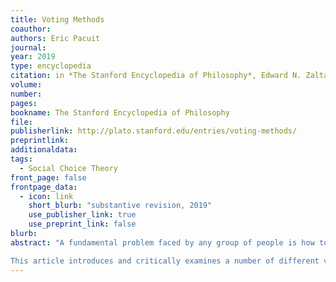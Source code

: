 ```yaml
---
title: Voting Methods
coauthor: 
authors: Eric Pacuit
journal: 
year: 2019
type: encyclopedia
citation: in *The Stanford Encyclopedia of Philosophy*, Edward N. Zalta (editor)
volume:
number:
pages:
bookname: The Stanford Encyclopedia of Philosophy
file: 
publisherlink: http://plato.stanford.edu/entries/voting-methods/
preprintlink: 
additionaldata: 
tags: 
  - Social Choice Theory
front_page: false
frontpage_data:
  - icon: link
    short_blurb: "substantive revision, 2019"
    use_publisher_link: true
    use_preprint_link: false
blurb: 
abstract: "A fundamental problem faced by any group of people is how to arrive at a good group decision when there is disagreement among its members. The difficulties are most evident when there is a large number of people with diverse opinions, such as, when electing leaders in a national election. But it is often not any easier with smaller groups, such as, when a committee must select a candidate to hire, or when a group of friends must decide where to go for dinner. Mathematicians, philosophers, political scientists and economists have devised various voting methods that select a winner (or winners) from a set of alternatives taking into account everyone’s opinion. It is not hard to find examples in which different voting methods select different winners given the same inputs from the members of the group. What criteria should be used to compare and contrast different voting methods? Not only is this an interesting and difficult theoretical question, but it also has important practical ramifications. Given the tumultuous 2016 election cycle, many people (both researchers and politicians) have suggested that the US should use a different voting method. However, there is little agreement about which voting method should be used.

This article introduces and critically examines a number of different voting methods. Deep and important results in the theory of social choice suggest that there is no single voting method that is best in all situations (see List 2013 for an overview). My objective in this article is to highlight and discuss the key results and issues that facilitate comparisons between voting methods. "
---
```

    
